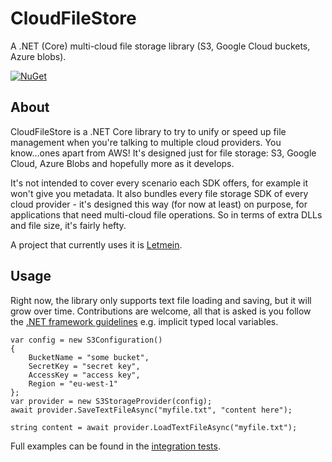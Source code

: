 # CloudFileStore
A .NET (Core) multi-cloud file storage library (S3, Google Cloud buckets, Azure blobs).

[![NuGet](https://img.shields.io/nuget/v/CloudFileStore.svg)](https://www.nuget.org/packages/CloudFileStore/)  

## About

CloudFileStore is a .NET Core library to try to unify or speed up file management when you're talking to multiple cloud providers. You know...ones apart from AWS! It's designed just for file storage: S3, Google Cloud, Azure Blobs and hopefully more as it develops.

It's not intended to cover every scenario each SDK offers, for example it won't give you metadata. It also bundles every file storage SDK of every cloud provider - it's designed this way (for now at least) on purpose, for applications that need multi-cloud file operations. So in terms of extra DLLs and file size, it's fairly hefty.

A project that currently uses it is [Letmein](https://github.com/yetanotherchris/letmein).

## Usage

Right now, the library only supports text file loading and saving, but it will grow over time. Contributions are welcome, all that is asked is you follow the [.NET framework guidelines](https://docs.microsoft.com/en-us/dotnet/csharp/programming-guide/inside-a-program/coding-conventions) e.g. implicit typed local variables.

```
var config = new S3Configuration()
{
    BucketName = "some bucket",
    SecretKey = "secret key",
    AccessKey = "access key",
    Region = "eu-west-1"
};
var provider = new S3StorageProvider(config);
await provider.SaveTextFileAsync("myfile.txt", "content here");

string content = await provider.LoadTextFileAsync("myfile.txt");
```

Full examples can be found in the [integration tests](https://github.com/yetanotherchris/CloudFileStore/tree/master/src/CloudFileStore.Tests/Integration).
